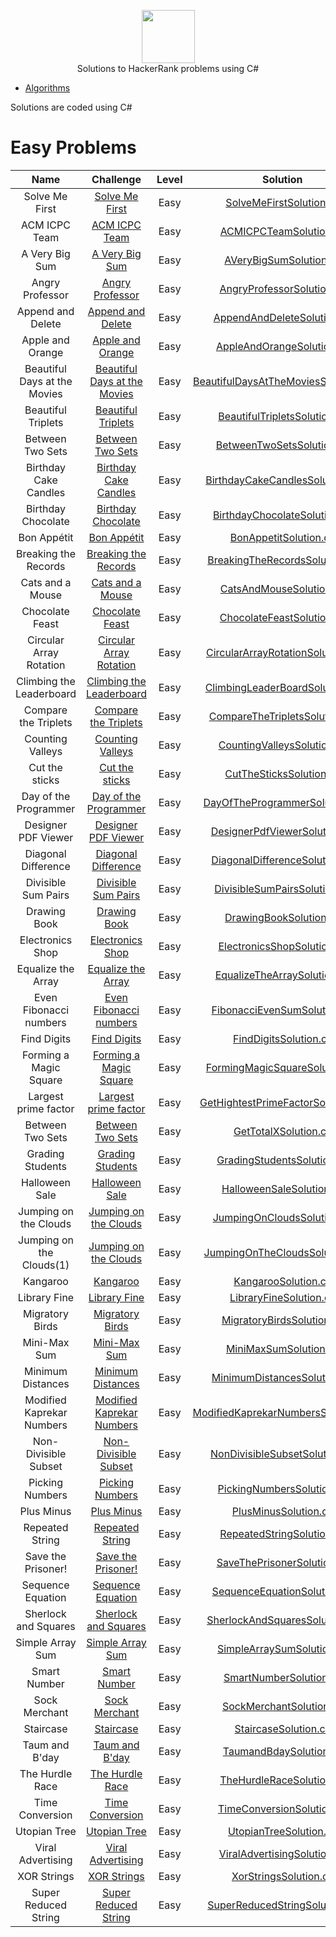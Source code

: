 <p align="center">
    <a href="https://www.hackerrank.com/rahmatullo_khol1">
        <img height=85 src="https://d3keuzeb2crhkn.cloudfront.net/hackerrank/assets/styleguide/logo_wordmark-f5c5eb61ab0a154c3ed9eda24d0b9e31.svg">
    </a>
    <br> Solutions to HackerRank problems using C#
</p>


* [Algorithms](#algorithms)

Solutions are coded using C#


# Easy Problems

|          Name          |    Challenge       | Level |      Solution     |
|:---------------------------:|:------------------------------------------------------------------------:|:------:|:--------------------------------------------------:|
|  Solve Me First      				| [Solve Me First](https://www.hackerrank.com/challenges/solve-me-first)   								|    Easy  	|[SolveMeFirstSolution.cs](https://github.com/Rahajustone/HackerRank/blob/master/HackerRank/Algorithms/Easy/SolveMeFirstSolution.cs) |
|  ACM ICPC Team      				| [ACM ICPC Team](https://www.hackerrank.com/challenges/acm-icpc-team)         							|    Easy   |[ACMICPCTeamSolution.cs](https://github.com/Rahajustone/HackerRank/blob/master/HackerRank/Algorithms/Easy/ACMICPCTeamSolution.cs) |
|  A Very Big Sum       			| [A Very Big Sum ](https://www.hackerrank.com/challenges/a-very-big-sum)         						|    Easy   |[AVeryBigSumSolution.cs](https://github.com/Rahajustone/HackerRank/blob/master/HackerRank/Algorithms/Easy/AVeryBigSumSolution.cs) |
|  Angry Professor 	     			| [Angry Professor ](https://www.hackerrank.com/challenges/angry-professor)         					|    Easy   |[AngryProfessorSolution.cs](https://github.com/Rahajustone/HackerRank/blob/master/HackerRank/Algorithms/Easy/AngryProfessorSolution.cs) |
|  Append and Delete	     		| [Append and Delete](https://www.hackerrank.com/challenges/append-and-delete)         					|    Easy   |[AppendAndDeleteSolution.cs](https://github.com/Rahajustone/HackerRank/blob/master/HackerRank/Algorithms/Easy/AppendAndDeleteSolution.cs) |
|  Apple and Orange	     			| [Apple and Orange](https://www.hackerrank.com/challenges/apple-and-orange)         					|    Easy   |[AppleAndOrangeSolution.cs](https://github.com/Rahajustone/HackerRank/blob/master/HackerRank/Algorithms/Easy/AppleAndOrangeSolution.cs) |
|  Beautiful Days at the Movies		| [Beautiful Days at the Movies](https://www.hackerrank.com/challenges/beautiful-days-at-the-movies)    |    Easy   |[BeautifulDaysAtTheMoviesSolution.cs](https://github.com/Rahajustone/HackerRank/blob/master/HackerRank/Algorithms/Easy/BeautifulDaysAtTheMoviesSolution.cs) |
|  Beautiful Triplets				| [Beautiful Triplets](https://www.hackerrank.com/challenges/beautiful-triplets)    					|    Easy   |[BeautifulTripletsSolution.cs](https://github.com/Rahajustone/HackerRank/blob/master/HackerRank/Algorithms/Easy/BeautifulTripletsSolution.cs) |
|  Between Two Sets					| [Between Two Sets](https://www.hackerrank.com/challenges/between-two-sets)	    					|    Easy   |[BetweenTwoSetsSolution.cs](https://github.com/Rahajustone/HackerRank/blob/master/HackerRank/Algorithms/Easy/BetweenTwoSetsSolution.cs) |
|  Birthday Cake Candles			| [Birthday Cake Candles](https://www.hackerrank.com/challenges/birthday-cake-candles)	    			|    Easy   |[BirthdayCakeCandlesSolution.cs](https://github.com/Rahajustone/HackerRank/blob/master/HackerRank/Algorithms/Easy/BirthdayCakeCandlesSolution.cs) |
|  Birthday Chocolate			    | [Birthday Chocolate](https://www.hackerrank.com/challenges/the-birthday-bar)	    					|    Easy   |[BirthdayChocolateSolution.cs](https://github.com/Rahajustone/HackerRank/blob/master/HackerRank/Algorithms/Easy/BirthdayChocolateSolution.cs) |
|  Bon Appétit			    		| [Bon Appétit](https://www.hackerrank.com/challenges/bon-appetit)	    								|    Easy   |[BonAppetitSolution.cs](https://github.com/Rahajustone/HackerRank/blob/master/HackerRank/Algorithms/Easy/BonAppetitSolution.cs) |
|  Breaking the Records			 	| [Breaking the Records](https://www.hackerrank.com/challenges/breaking-best-and-worst-records/)	   	|    Easy   |[BreakingTheRecordsSolution.cs](https://github.com/Rahajustone/HackerRank/blob/master/HackerRank/Algorithms/Easy/BreakingTheRecordsSolution.cs) |
|  Cats and a Mouse			 		| [Cats and a Mouse](https://www.hackerrank.com/challenges/cats-and-a-mouse/)	   						|    Easy   |[CatsAndMouseSolution.cs](https://github.com/Rahajustone/HackerRank/blob/master/HackerRank/Algorithms/Easy/CatsAndMouseSolution.cs) |
|  Chocolate Feast			 		| [Chocolate Feast](https://www.hackerrank.com/challenges/chocolate-feast/)	   							|    Easy   |[ChocolateFeastSolution.cs](https://github.com/Rahajustone/HackerRank/blob/master/HackerRank/Algorithms/Easy/ChocolateFeastSolution.cs) |
|  Circular Array Rotation			| [Circular Array Rotation](https://www.hackerrank.com/challenges/circular-array-rotation)	   			|    Easy   |[CircularArrayRotationSolution.cs](https://github.com/Rahajustone/HackerRank/blob/master/HackerRank/Algorithms/Easy/CircularArrayRotationSolution.cs) |
|  Climbing the Leaderboard			| [Climbing the Leaderboard](https://www.hackerrank.com/challenges/climbing-the-leaderboard)	   		|    Easy   |[ClimbingLeaderBoardSolution.cs](https://github.com/Rahajustone/HackerRank/blob/master/HackerRank/Algorithms/Easy/ClimbingLeaderBoardSolution.cs) |
|  Compare the Triplets				| [Compare the Triplets](https://www.hackerrank.com/challenges/compare-the-triplets)	   				|    Easy   |[CompareTheTripletsSolution.cs](https://github.com/Rahajustone/HackerRank/blob/master/HackerRank/Algorithms/Easy/CompareTheTripletsSolution.cs) |
|  Counting Valleys					| [Counting Valleys](https://www.hackerrank.com/challenges/counting-valleys)	   						|    Easy   |[CountingValleysSolution.cs](https://github.com/Rahajustone/HackerRank/blob/master/HackerRank/Algorithms/Easy/CountingValleysSolution.cs) |
|  Cut the sticks					| [Cut the sticks](https://www.hackerrank.com/challenges/cut-the-sticks)	   							|    Easy   |[CutTheSticksSolution.cs](https://github.com/Rahajustone/HackerRank/blob/master/HackerRank/Algorithms/Easy/CutTheSticksSolution.cs) |
|  Day of the Programmer			| [Day of the Programmer](https://www.hackerrank.com/challenges/day-of-the-programmer)	   				|    Easy   |[DayOfTheProgrammerSolution.cs](https://github.com/Rahajustone/HackerRank/blob/master/HackerRank/Algorithms/Easy/DayOfTheProgrammerSolution.cs) |
|  Designer PDF Viewer				| [Designer PDF Viewer](https://www.hackerrank.com/challenges/designer-pdf-viewer)	   					|    Easy   |[DesignerPdfViewerSolution.cs](https://github.com/Rahajustone/HackerRank/blob/master/HackerRank/Algorithms/Easy/DesignerPdfViewerSolution.cs) |
|  Diagonal Difference				| [Diagonal Difference](https://www.hackerrank.com/challenges/diagonal-difference)	   					|    Easy   |[DiagonalDifferenceSolution.cs](https://github.com/Rahajustone/HackerRank/blob/master/HackerRank/Algorithms/Easy/DiagonalDifferenceSolution.cs) |
|  Divisible Sum Pairs				| [Divisible Sum Pairs](https://www.hackerrank.com/challenges/divisible-sum-pairs)	   					|    Easy   |[DivisibleSumPairsSolution.cs](https://github.com/Rahajustone/HackerRank/blob/master/HackerRank/Algorithms/Easy/DivisibleSumPairsSolution.cs) |
|  Drawing Book						| [Drawing Book](https://www.hackerrank.com/challenges/drawing-book)	   								|    Easy   |[DrawingBookSolution.cs](https://github.com/Rahajustone/HackerRank/blob/master/HackerRank/Algorithms/Easy/DrawingBookSolution.cs) |
|  Electronics Shop					| [Electronics Shop](https://www.hackerrank.com/challenges/electronics-shop)	   						|    Easy   |[ElectronicsShopSolution.cs](https://github.com/Rahajustone/HackerRank/blob/master/HackerRank/Algorithms/Easy/ElectronicsShopSolution.cs) |
|  Equalize the Array				| [Equalize the Array](https://www.hackerrank.com/challenges/equality-in-a-array)	   					|    Easy   |[EqualizeTheArraySolution.cs](https://github.com/Rahajustone/HackerRank/blob/master/HackerRank/Algorithms/Easy/EqualizeTheArraySolution.cs) |
|  Even Fibonacci numbers			| [Even Fibonacci numbers](https://www.hackerrank.com/contests/projecteuler/challenges/euler002)		|    Easy   |[FibonacciEvenSumSolution.cs](https://github.com/Rahajustone/HackerRank/blob/master/HackerRank/Algorithms/Easy/FibonacciEvenSumSolution.cs) |
|  Find Digits						| [Find Digits](https://www.hackerrank.com/challenges/find-digits)										|    Easy   |[FindDigitsSolution.cs](https://github.com/Rahajustone/HackerRank/blob/master/HackerRank/Algorithms/Easy/FindDigitsSolution.cs) |
|  Forming a Magic Square			| [Forming a Magic Square](https://www.hackerrank.com/challenges/magic-square-forming)					|    Easy   |[FormingMagicSquareSolution.cs](https://github.com/Rahajustone/HackerRank/blob/master/HackerRank/Algorithms/Easy/FormingMagicSquareSolution.cs) |
|  Largest prime factor				| [Largest prime factor](https://www.hackerrank.com/contests/projecteuler/challenges/euler003)			|    Easy   |[GetHightestPrimeFactorSolution.cs](https://github.com/Rahajustone/HackerRank/blob/master/HackerRank/Algorithms/Easy/GetHightestPrimeFactorSolution.cs) |
|  Between Two Sets					| [Between Two Sets](https://www.hackerrank.com/challenges/between-two-sets)							|    Easy   |[GetTotalXSolution.cs](https://github.com/Rahajustone/HackerRank/blob/master/HackerRank/Algorithms/Easy/GetTotalXSolution.cs) |
|  Grading Students					| [Grading Students](https://www.hackerrank.com/challenges/grading)										|    Easy   |[GradingStudentsSolution.cs](https://github.com/Rahajustone/HackerRank/blob/master/HackerRank/Algorithms/Easy/GradingStudentsSolution.cs) |
|  Halloween Sale					| [Halloween Sale](https://www.hackerrank.com/challenges/halloween-sale)								|    Easy   |[HalloweenSaleSolution.cs](https://github.com/Rahajustone/HackerRank/blob/master/HackerRank/Algorithms/Easy/HalloweenSaleSolution.cs) |
|  Jumping on the Clouds			| [Jumping on the Clouds](https://www.hackerrank.com/challenges/jumping-on-the-clouds)					|    Easy   |[JumpingOnCloudsSolution.cs](https://github.com/Rahajustone/HackerRank/blob/master/HackerRank/Algorithms/Easy/JumpingOnCloudsSolution.cs) |
|  Jumping on the Clouds(1)			| [Jumping on the Clouds](https://www.hackerrank.com/challenges/jumping-on-the-clouds)					|    Easy   |[JumpingOnTheCloudsSolution.cs](https://github.com/Rahajustone/HackerRank/blob/master/HackerRank/Algorithms/Easy/JumpingOnTheCloudsSolution.cs) |
|  Kangaroo							| [Kangaroo](https://www.hackerrank.com/challenges/kangaroo)											|    Easy   |[KangarooSolution.cs](https://github.com/Rahajustone/HackerRank/blob/master/HackerRank/Algorithms/Easy/KangarooSolution.cs) |
|  Library Fine						| [Library Fine](https://www.hackerrank.com/challenges/library-fine)									|    Easy   |[LibraryFineSolution.cs](https://github.com/Rahajustone/HackerRank/blob/master/HackerRank/Algorithms/Easy/LibraryFineSolution.cs) |
|  Migratory Birds					| [Migratory Birds](https://www.hackerrank.com/challenges/migratory-birds)								|    Easy   |[MigratoryBirdsSolution.cs](https://github.com/Rahajustone/HackerRank/blob/master/HackerRank/Algorithms/Easy/MigratoryBirdsSolution.cs) |
|  Mini-Max Sum						| [Mini-Max Sum](https://www.hackerrank.com/challenges/mini-max-sum)									|    Easy   |[MiniMaxSumSolution.cs](https://github.com/Rahajustone/HackerRank/blob/master/HackerRank/Algorithms/Easy/MiniMaxSumSolution.cs) |
|  Minimum Distances				| [Minimum Distances](https://www.hackerrank.com/challenges/minimum-distances)							|    Easy   |[MinimumDistancesSolution.cs](https://github.com/Rahajustone/HackerRank/blob/master/HackerRank/Algorithms/Easy/MinimumDistancesSolution.cs) |
|  Modified Kaprekar Numbers		| [Modified Kaprekar Numbers](https://www.hackerrank.com/challenges/kaprekar-numbers)				    |    Easy   |[ModifiedKaprekarNumbersSolution.cs](https://github.com/Rahajustone/HackerRank/blob/master/HackerRank/Algorithms/Easy/ModifiedKaprekarNumbersSolution.cs) |
|  Non-Divisible Subset				| [Non-Divisible Subset](https://www.hackerrank.com/challenges/non-divisible-subset)					|    Easy   |[NonDivisibleSubsetSolution.cs](https://github.com/Rahajustone/HackerRank/blob/master/HackerRank/Algorithms/Easy/NonDivisibleSubsetSolution.cs) |
|  Picking Numbers					| [Picking Numbers](https://www.hackerrank.com/challenges/picking-numbers)								|    Easy   |[PickingNumbersSolution.cs](https://github.com/Rahajustone/HackerRank/blob/master/HackerRank/Algorithms/Easy/PickingNumbersSolution.cs) |
|  Plus Minus						| [Plus Minus](https://www.hackerrank.com/challenges/plus-minus)										|    Easy   |[PlusMinusSolution.cs](https://github.com/Rahajustone/HackerRank/blob/master/HackerRank/Algorithms/Easy/PlusMinusSolution.cs) |
|  Repeated String					| [Repeated String](https://www.hackerrank.com/challenges/repeated-string)								|    Easy   |[RepeatedStringSolution.cs](https://github.com/Rahajustone/HackerRank/blob/master/HackerRank/Algorithms/Easy/RepeatedStringSolution.cs) |
|  Save the Prisoner!				| [Save the Prisoner!](https://www.hackerrank.com/challenges/save-the-prisoner)							|    Easy   |[SaveThePrisonerSolution.cs](https://github.com/Rahajustone/HackerRank/blob/master/HackerRank/Algorithms/Easy/SaveThePrisonerSolution.cs) |
|  Sequence Equation				| [Sequence Equation](https://www.hackerrank.com/challenges/permutation-equation)						|    Easy   |[SequenceEquationSolution.cs](https://github.com/Rahajustone/HackerRank/blob/master/HackerRank/Algorithms/Easy/SequenceEquationSolution.cs) |
|  Sherlock and Squares				| [Sherlock and Squares](https://www.hackerrank.com/challenges/sherlock-and-squares)					|    Easy   |[SherlockAndSquaresSolution.cs](https://github.com/Rahajustone/HackerRank/blob/master/HackerRank/Algorithms/Easy/SherlockAndSquaresSolution.cs) |
|  Simple Array Sum					| [Simple Array Sum](https://www.hackerrank.com/challenges/simple-array-sum)							|    Easy   |[SimpleArraySumSolution.cs](https://github.com/Rahajustone/HackerRank/blob/master/HackerRank/Algorithms/Easy/SimpleArraySumSolution.cs) |
|  Smart Number						| [Smart Number](https://www.hackerrank.com/challenges/smart-number)									|    Easy   |[SmartNumberSolution.cs](https://github.com/Rahajustone/HackerRank/blob/master/HackerRank/Algorithms/Easy/SmartNumberSolution.cs) |
|  Sock Merchant					| [Sock Merchant](https://www.hackerrank.com/challenges/sock-merchant)									|    Easy   |[SockMerchantSolution.cs](https://github.com/Rahajustone/HackerRank/blob/master/HackerRank/Algorithms/Easy/SockMerchantSolution.cs) |
|  Staircase						| [Staircase](https://www.hackerrank.com/challenges/staircase)											|    Easy   |[StaircaseSolution.cs](https://github.com/Rahajustone/HackerRank/blob/master/HackerRank/Algorithms/Easy/StaircaseSolution.cs) |
|  Taum and B'day					| [Taum and B'day](https://www.hackerrank.com/challenges/taum-and-bday)									|    Easy   |[TaumandBdaySolution.cs](https://github.com/Rahajustone/HackerRank/blob/master/HackerRank/Algorithms/Easy/TaumandBdaySolution.cs) |
|  The Hurdle Race					| [The Hurdle Race](https://www.hackerrank.com/challenges/the-hurdle-race)								|    Easy   |[TheHurdleRaceSolution.cs](https://github.com/Rahajustone/HackerRank/blob/master/HackerRank/Algorithms/Easy/TheHurdleRaceSolution.cs) |
|  Time Conversion					| [Time Conversion](https://www.hackerrank.com/challenges/time-conversion)								|    Easy   |[TimeConversionSolution.cs](https://github.com/Rahajustone/HackerRank/blob/master/HackerRank/Algorithms/Easy/TimeConversionSolution.cs) |
|  Utopian Tree						| [Utopian Tree](https://www.hackerrank.com/challenges/utopian-tree)									|    Easy   |[UtopianTreeSolution.cs](https://github.com/Rahajustone/HackerRank/blob/master/HackerRank/Algorithms/Easy/UtopianTreeSolution.cs) |
|  Viral Advertising				| [Viral Advertising](https://www.hackerrank.com/challenges/strange-advertising)						|    Easy   |[ViralAdvertisingSolution.cs](https://github.com/Rahajustone/HackerRank/blob/master/HackerRank/Algorithms/Easy/ViralAdvertisingSolution.cs) |
|  XOR Strings						| [XOR Strings](https://www.hackerrank.com/challenges/strings-xor)										|    Easy   |[XorStringsSolution.cs](https://github.com/Rahajustone/HackerRank/blob/master/HackerRank/Algorithms/Easy/XorStringsSolution.cs) |
|  Super Reduced String				| [Super Reduced String](https://www.hackerrank.com/challenges/reduced-string)							|    Easy   |[SuperReducedStringSolution.cs](https://github.com/Rahajustone/HackerRank/blob/master/HackerRank/Algorithms/Easy/SuperReducedStringSolution.cs) |

